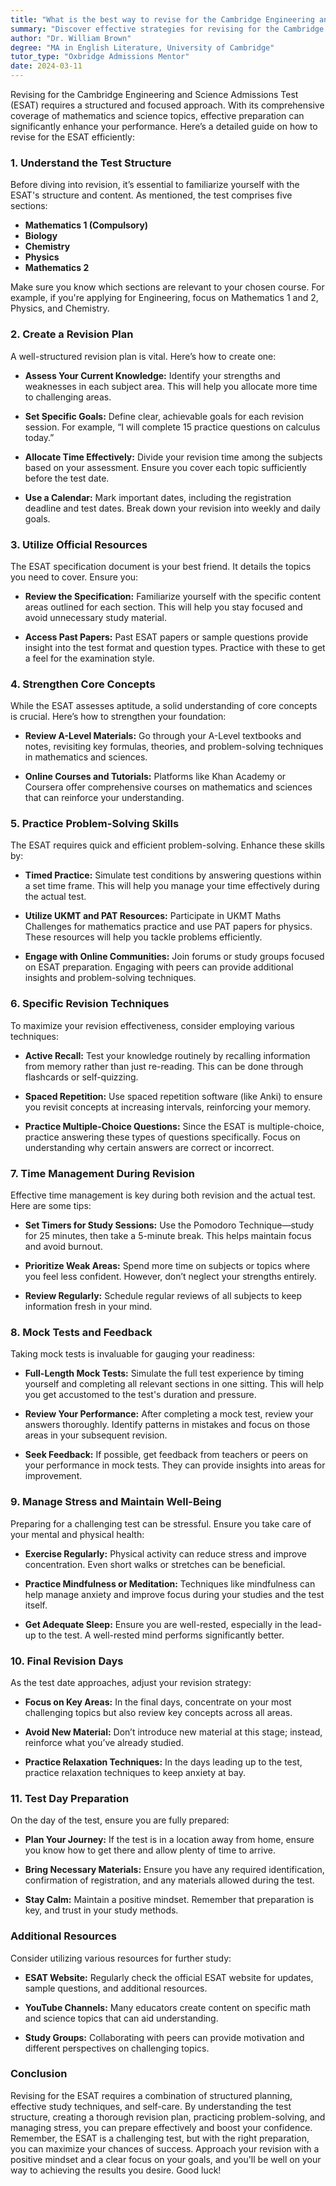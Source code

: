 ```yaml
---
title: "What is the best way to revise for the Cambridge Engineering and Sciences Admissions Test (ESAT)?"
summary: "Discover effective strategies for revising for the Cambridge Engineering and Science Admissions Test (ESAT) to boost your performance."
author: "Dr. William Brown"
degree: "MA in English Literature, University of Cambridge"
tutor_type: "Oxbridge Admissions Mentor"
date: 2024-03-11
---
```


Revising for the Cambridge Engineering and Science Admissions Test (ESAT) requires a structured and focused approach. With its comprehensive coverage of mathematics and science topics, effective preparation can significantly enhance your performance. Here’s a detailed guide on how to revise for the ESAT efficiently:

### 1. Understand the Test Structure

Before diving into revision, it’s essential to familiarize yourself with the ESAT's structure and content. As mentioned, the test comprises five sections:

- **Mathematics 1 (Compulsory)**
- **Biology**
- **Chemistry**
- **Physics**
- **Mathematics 2**

Make sure you know which sections are relevant to your chosen course. For example, if you're applying for Engineering, focus on Mathematics 1 and 2, Physics, and Chemistry.

### 2. Create a Revision Plan

A well-structured revision plan is vital. Here’s how to create one:

- **Assess Your Current Knowledge:** Identify your strengths and weaknesses in each subject area. This will help you allocate more time to challenging areas.
  
- **Set Specific Goals:** Define clear, achievable goals for each revision session. For example, “I will complete 15 practice questions on calculus today.”

- **Allocate Time Effectively:** Divide your revision time among the subjects based on your assessment. Ensure you cover each topic sufficiently before the test date.

- **Use a Calendar:** Mark important dates, including the registration deadline and test dates. Break down your revision into weekly and daily goals.

### 3. Utilize Official Resources

The ESAT specification document is your best friend. It details the topics you need to cover. Ensure you:

- **Review the Specification:** Familiarize yourself with the specific content areas outlined for each section. This will help you stay focused and avoid unnecessary study material.

- **Access Past Papers:** Past ESAT papers or sample questions provide insight into the test format and question types. Practice with these to get a feel for the examination style.

### 4. Strengthen Core Concepts

While the ESAT assesses aptitude, a solid understanding of core concepts is crucial. Here’s how to strengthen your foundation:

- **Review A-Level Materials:** Go through your A-Level textbooks and notes, revisiting key formulas, theories, and problem-solving techniques in mathematics and sciences.

- **Online Courses and Tutorials:** Platforms like Khan Academy or Coursera offer comprehensive courses on mathematics and sciences that can reinforce your understanding.

### 5. Practice Problem-Solving Skills

The ESAT requires quick and efficient problem-solving. Enhance these skills by:

- **Timed Practice:** Simulate test conditions by answering questions within a set time frame. This will help you manage your time effectively during the actual test.

- **Utilize UKMT and PAT Resources:** Participate in UKMT Maths Challenges for mathematics practice and use PAT papers for physics. These resources will help you tackle problems efficiently.

- **Engage with Online Communities:** Join forums or study groups focused on ESAT preparation. Engaging with peers can provide additional insights and problem-solving techniques.

### 6. Specific Revision Techniques

To maximize your revision effectiveness, consider employing various techniques:

- **Active Recall:** Test your knowledge routinely by recalling information from memory rather than just re-reading. This can be done through flashcards or self-quizzing.

- **Spaced Repetition:** Use spaced repetition software (like Anki) to ensure you revisit concepts at increasing intervals, reinforcing your memory.

- **Practice Multiple-Choice Questions:** Since the ESAT is multiple-choice, practice answering these types of questions specifically. Focus on understanding why certain answers are correct or incorrect.

### 7. Time Management During Revision

Effective time management is key during both revision and the actual test. Here are some tips:

- **Set Timers for Study Sessions:** Use the Pomodoro Technique—study for 25 minutes, then take a 5-minute break. This helps maintain focus and avoid burnout.

- **Prioritize Weak Areas:** Spend more time on subjects or topics where you feel less confident. However, don’t neglect your strengths entirely.

- **Review Regularly:** Schedule regular reviews of all subjects to keep information fresh in your mind.

### 8. Mock Tests and Feedback

Taking mock tests is invaluable for gauging your readiness:

- **Full-Length Mock Tests:** Simulate the full test experience by timing yourself and completing all relevant sections in one sitting. This will help you get accustomed to the test's duration and pressure.

- **Review Your Performance:** After completing a mock test, review your answers thoroughly. Identify patterns in mistakes and focus on those areas in your subsequent revision.

- **Seek Feedback:** If possible, get feedback from teachers or peers on your performance in mock tests. They can provide insights into areas for improvement.

### 9. Manage Stress and Maintain Well-Being

Preparing for a challenging test can be stressful. Ensure you take care of your mental and physical health:

- **Exercise Regularly:** Physical activity can reduce stress and improve concentration. Even short walks or stretches can be beneficial.

- **Practice Mindfulness or Meditation:** Techniques like mindfulness can help manage anxiety and improve focus during your studies and the test itself.

- **Get Adequate Sleep:** Ensure you are well-rested, especially in the lead-up to the test. A well-rested mind performs significantly better.

### 10. Final Revision Days

As the test date approaches, adjust your revision strategy:

- **Focus on Key Areas:** In the final days, concentrate on your most challenging topics but also review key concepts across all areas.

- **Avoid New Material:** Don’t introduce new material at this stage; instead, reinforce what you’ve already studied.

- **Practice Relaxation Techniques:** In the days leading up to the test, practice relaxation techniques to keep anxiety at bay.

### 11. Test Day Preparation

On the day of the test, ensure you are fully prepared:

- **Plan Your Journey:** If the test is in a location away from home, ensure you know how to get there and allow plenty of time to arrive.

- **Bring Necessary Materials:** Ensure you have any required identification, confirmation of registration, and any materials allowed during the test.

- **Stay Calm:** Maintain a positive mindset. Remember that preparation is key, and trust in your study methods.

### Additional Resources

Consider utilizing various resources for further study:

- **ESAT Website:** Regularly check the official ESAT website for updates, sample questions, and additional resources.

- **YouTube Channels:** Many educators create content on specific math and science topics that can aid understanding.

- **Study Groups:** Collaborating with peers can provide motivation and different perspectives on challenging topics.

### Conclusion

Revising for the ESAT requires a combination of structured planning, effective study techniques, and self-care. By understanding the test structure, creating a thorough revision plan, practicing problem-solving, and managing stress, you can prepare effectively and boost your confidence. Remember, the ESAT is a challenging test, but with the right preparation, you can maximize your chances of success. Approach your revision with a positive mindset and a clear focus on your goals, and you'll be well on your way to achieving the results you desire. Good luck!
    